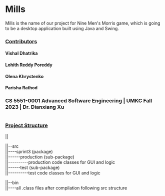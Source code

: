 # Mills
Mills is the name of our project for Nine Men's Morris game, which is going to be a desktop application built using Java and Swing.  


### <u>Contributors</u>
#### Vishal Dhatrika
#### Lohith Reddy Poreddy
#### Olena Khrystenko
#### Parisha Rathod


### CS 5551-0001 Advanced Software Engineering | UMKC Fall 2023 | Dr. Dianxiang Xu
  
#
#
#

### <u>Project Structure</u>

||  

||--src  
||----sprint3 (package)  
||------production (sub-package)  
||----------production code classes for GUI and logic  
||------test (sub-package)  
||----------test code classes for GUI and logic 


||--bin    
||----all .class files after compilation following  src structure

